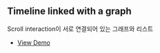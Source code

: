## Timeline linked with a graph
Scroll interaction이 서로 연결되어 있는 그래프와 리스트

* [View Demo](https://framer.cloud/RjBTp)

